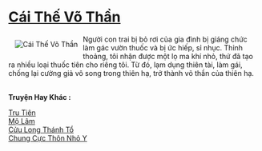 <a href="https://truyenwiki.net/cai-the-vo-than.35524/" title="Cái Thế Võ Thần"><h1>Cái Thế Võ Thần</h1></a><div style="display:table"><img align="right" style="float: left; padding: 10px;" src="https://truyenwiki.net/a/img/str/src/35524.jpg" alt="Cái Thế Võ Thần">Người con trai bị bỏ rơi của gia đình bị giáng chức làm gác vườn thuốc và bị ức hiếp, sỉ nhục. Thỉnh thoảng, tôi nhận được một lọ ma khí nhỏ, thứ đã tạo ra nhiều loại thuốc tiên cho riêng tôi. Từ đó, lạm dụng thiên tài, làm gái, chống lại cường giả vô song trong thiên hạ, trở thành võ thần của thiên hạ.</div><p><br><b>Truyện Hay Khác :</b></p><a href="https://truyenwiki.net/tru-tien.36845/" alt="Tru Tiên">Tru Tiên</a><br/><a href="https://github.com/nownovels/topcv/tree/master/truyenhay/35301" alt="Mộ Lâm">Mộ Lâm</a><br/><a href="https://github.com/nownovels/topcv/tree/master/truyenhay/35410" alt="Cửu Long Thánh Tổ">Cửu Long Thánh Tổ</a><br/><a href="https://github.com/nownovels/topcv/tree/master/truyenhay/35033" alt="Chung Cực Thôn Nhỏ Y">Chung Cực Thôn Nhỏ Y</a><br/>